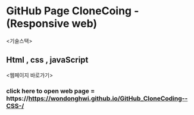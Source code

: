 # GitHub Page CloneCoing - (Responsive web)

<기술스택>
## Html , css , javaScript

<웹페이지 바로가기>
### click here to open web page = https://https://wondonghwi.github.io/GitHub_CloneCoding--CSS-/
